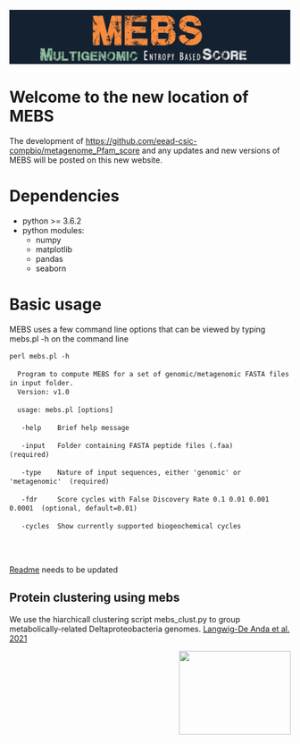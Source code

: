 ![MEBS](./images/MEBS.png) 

# Welcome to the new location of MEBS 

The development of  https://github.com/eead-csic-compbio/metagenome_Pfam_score   and any updates and new versions of MEBS will be posted on this new website.


# Dependencies

- python >= 3.6.2
- python modules:
  - numpy
  - matplotlib
  - pandas
  - seaborn

# Basic usage

MEBS uses a few  command line options that can  be viewed by typing mebs.pl -h on the command line

```
perl mebs.pl -h 

  Program to compute MEBS for a set of genomic/metagenomic FASTA files in input folder.
  Version: v1.0

  usage: mebs.pl [options] 

   -help    Brief help message
   
   -input   Folder containing FASTA peptide files (.faa)                  (required)

   -type    Nature of input sequences, either 'genomic' or 'metagenomic'  (required)

   -fdr     Score cycles with False Discovery Rate 0.1 0.01 0.001 0.0001  (optional, default=0.01)

   -cycles  Show currently supported biogeochemical cycles
   

   
```

[Readme](https://eead-csic-compbio.github.io/metagenome_Pfam_score/READMEv1.html) needs to be updated 



## Protein clustering using mebs  

We use the hiarchicall clustering script mebs_clust.py to group metabolically-related Deltaproteobacteria genomes. [Langwig-De Anda et al. 2021](https://www.nature.com/articles/s41396-021-01057-y)

<img src="https://valdeanda.github.io/mebs/images/deltas.png" width="200" height="150" align="right">
























































